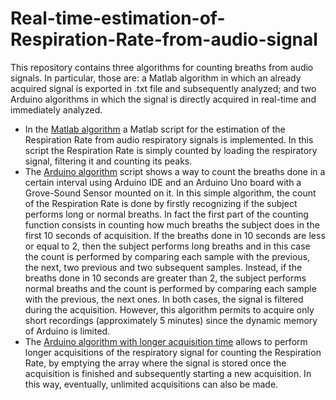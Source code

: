 # Real-time-estimation-of-Respiration-Rate-from-audio-signal

This repository contains three algorithms for counting breaths from audio signals. In particular, those are: a Matlab algorithm in which an already acquired signal is exported in .txt file and subsequently analyzed; and two Arduino algorithms in which the signal is directly acquired in real-time and immediately analyzed. 
- In the [Matlab algorithm](https://github.com/Eri0898/Real-time-estimation-of-Respiration-Rate-from-audio-signal/blob/main/Matlab_algorithm.m) a Matlab script for the estimation of the Respiration Rate from audio respiratory signals is implemented. In this script the Respiration Rate is simply counted by loading the respiratory signal, filtering it and counting its peaks. 
- The [Arduino algorithm](https://github.com/Eri0898/Real-time-estimation-of-Respiration-Rate-from-audio-signal/blob/main/Arduino_algorithm.ino) script shows a way to count the breaths done in a certain interval using Arduino IDE and an Arduino Uno board with a Grove-Sound Sensor mounted on it. In this simple algorithm, the count of the Respiration Rate is done by firstly recognizing if the subject performs long or normal breaths. In fact the first part of the counting function consists in counting how much breaths the subject does in the first 10 seconds of acquisition. If the breaths done in 10 seconds are less or equal to 2, then the subject performs long breaths and in this case the count is performed by comparing each sample with the previous, the next, two previous and two subsequent samples. Instead, if the breaths done in 10 seconds are greater than 2, the subject performs normal breaths and the count is performed by comparing each sample with the previous, the next ones. In both cases, the signal is filtered during the acquisition. However, this algorithm permits to acquire only short recordings (approximately 5 minutes) since the dynamic memory of Arduino is limited.
- The [Arduino algorithm with longer acquisition time](https://github.com/Eri0898/Real-time-estimation-of-Respiration-Rate-from-audio-signal/blob/main/Arduino_algorithm_with_longer_acquisition_time.ino) allows to perform longer acquisitions of the respiratory signal for counting the Respiration Rate, by emptying the array where the signal is stored once the acquisition is finished and subsequently starting a new acquisition. In this way, eventually, unlimited acquisitions can also be made.
